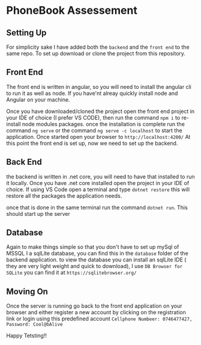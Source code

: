 # PhoneBook Assessement

## Setting Up

For simplicity sake I have added both the `backend` and the `front end` to the same repo.
To set up download or clone the project from this repository.

## Front End
The front end is written in angular, so you will need to install the angular cli to run  it as well as node. If you have'nt alreay quickly install node and Angular on your machine.

Once you have downloaded/cloned the project open the front end project in your IDE of choice (I prefer VS CODE), then run the command `npm i` to re-install node modules packages.
once the installation is complete run the command `ng serve` or the command `ng serve -c localhost` to start the application.
Once started open your browser to `http://localhost:4200/`
At this point the front end is set up, now we need to set up the backend.

## Back End

the backend is written in .net core, you will need to have that installed to run it locally.
Once you have .net core installed open the project in your IDE of choice. 
If using VS Code open a terminal and type `dotnet restore` this will restore all the packages the application needs.

once that is done in the same terminal run the command `dotnet run`.
This should start up the server

## Database
Again to make things simple so that you don't have to set up mySql of MSSQL I a sqlLite database, you can find this in the `database` folder of the backend application. to view the database you can install an sqlLite IDE ( they are very light weight and quick to download), I use `DB Browser for SQLite` you can find it at `https://sqlitebrowser.org/`

## Moving On
Once the server is running go back to the front end application on your browser and either register a new account by clicking on the registration link or login using this predefined account `Cellphone Numbeer: 0746477427, Password: Cool@bAlive`

Happy Tetsting!!

